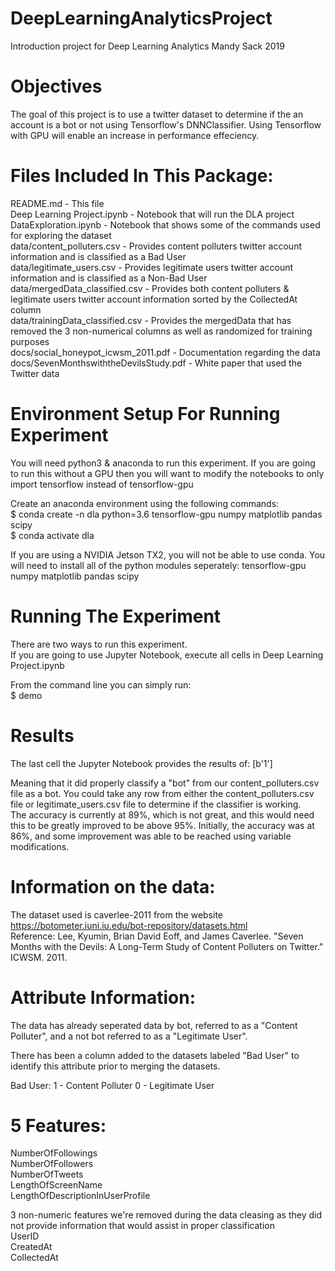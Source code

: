 # DeepLearningAnalyticsProject
Introduction project for Deep Learning Analytics
Mandy Sack 2019

# Objectives
The goal of this project is to use a twitter dataset to determine if the an account is a bot or not using Tensorflow's DNNClassifier. Using Tensorflow with GPU will enable an increase in performance effeciency. 

# Files Included In This Package:
README.md - This file <br>
Deep Learning Project.ipynb - Notebook that will run the DLA project <br>
DataExploration.ipynb - Notebook that shows some of the commands used for exploring the dataset <br>
data/content_polluters.csv - Provides content polluters twitter account information and is classified as a Bad User  <br>
data/legitimate_users.csv - Provides legitimate users twitter account information and is classified as a Non-Bad User <br>
data/mergedData_classified.csv - Provides both content polluters & legitimate users twitter account information sorted by the CollectedAt column  <br>
data/trainingData_classified.csv - Provides the mergedData that has removed the 3 non-numerical columns as well as randomized for training purposes <br>
docs/social_honeypot_icwsm_2011.pdf - Documentation regarding the data <br>
docs/SevenMonthswiththeDevilsStudy.pdf - White paper that used the Twitter data <br>

# Environment Setup For Running Experiment

You will need python3 & anaconda to run this experiment. If you are going to run this without a GPU then you will want to modify the notebooks to only import tensorflow instead of tensorflow-gpu <br>

Create an anaconda environment using the following commands: <br>
$ conda create -n dla python=3.6 tensorflow-gpu numpy matplotlib pandas scipy  <br>
$ conda activate dla <br>

If you are using a NVIDIA Jetson TX2, you will not be able to use conda. You will need to install all of the python modules seperately:
tensorflow-gpu numpy matplotlib pandas scipy

# Running The Experiment

There are two ways to run this experiment. <br>
If you are going to use Jupyter Notebook, execute all cells in Deep Learning Project.ipynb

From the command line you can simply run: <br>
$ demo

# Results
The last cell the Jupyter Notebook provides the results of: 
[b'1']

Meaning that it did properly classify a "bot" from our content_polluters.csv file as a bot. You could take any row from either the content_polluters.csv file or legitimate_users.csv file to determine if the classifier is working.
<br>
The accuracy is currently at 89%, which is not great, and this would need this to be greatly improved to be above 95%. 
Initially, the accuracy was at 86%, and some improvement was able to be reached using variable modifications.

# Information on the data:
The dataset used is caverlee-2011 from the website https://botometer.iuni.iu.edu/bot-repository/datasets.html <br>
Reference: Lee, Kyumin, Brian David Eoff, and James Caverlee. "Seven Months with the Devils: A Long-Term Study of Content Polluters on Twitter." ICWSM. 2011.

# Attribute Information:
The data has already seperated data by bot, referred to as a "Content Polluter", and a not bot referred to as a "Legitimate User".

There has been a column added to the datasets labeled "Bad User" to identify this attribute prior to merging the datasets.

Bad User:
1 - Content Polluter
0 - Legitimate User

# 5 Features:
NumberOfFollowings <br>
NumberOfFollowers <br>
NumberOfTweets <br>
LengthOfScreenName <br>
LengthOfDescriptionInUserProfile <br>

3 non-numeric features we're removed during the data cleasing as they did not provide information that would assist in proper classification <br>
UserID <br>
CreatedAt <br>
CollectedAt <br>



